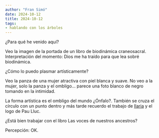 ```yaml
---
author: "Fran Simó"
date: 2024-10-12
title: 2024-10-12
tags: 
- hablando con los árboles
---
```


¿Para qué he venido aquí?

Veo la imagen de la portada de un libro de biodinámica craneosacral. Interpretación del momento: Dios me ha traído para que lea sobré biodinámica.


¿Cómo lo puedo plasmar artísticamente?

Veo la panza de una mujer atractiva con piel blanca y suave. No veo a la mujer, solo la panza y el ombligo... parece una foto blanco de negro tomando en la intimidad.


La forma artística es el ombligo del mundo ¿Ónfalo?. También se cruza el círculo con un punto dentro y más tarde recuerdo el trabajo de [Ilaria](https://ilaria-gallese.myportfolio.com/manifesto-creativo) y el logo de Pau Lluc.


¿Está bien trabajar con el libro Las voces de nuestros ancestros?

Percepción: OK.